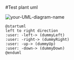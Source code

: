 #Test plant uml

![your-UML-diagram-name](http://www.plantuml.com/plantuml/proxy?cache=no&src=https://raw.githubusercontent.com/Martin-Hausleitner/plantuml-markdown/main/example.plantuml)



```plantuml
@startuml
left to right direction
:user: -left-> (dummyLeft)
:user: -right-> (dummyRight)
:user: -up-> (dummyUp)
:user: -down-> (dummyDown)
@enduml
```

